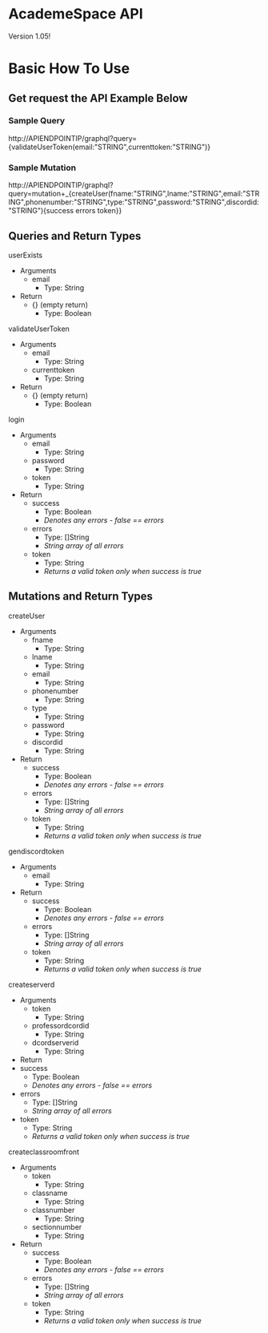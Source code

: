 # AcademeSpace API

Version 1.05!

# Basic How To Use 
## Get request the API Example Below

### Sample Query
http://APIENDPOINTIP/graphql?query={validateUserToken(email:"STRING",currenttoken:"STRING")}

### Sample Mutation 
http://APIENDPOINTIP/graphql?query=mutation+_{createUser(fname:"STRING",lname:"STRING",email:"STRING",phonenumber:"STRING",type:"STRING",password:"STRING",discordid:"STRING"){success errors token}}

## Queries and Return Types

userExists 
 - Arguments 
   - email
     - Type: String
 - Return
   - {} (empty return)
     - Type: Boolean

validateUserToken
 - Arguments
   - email
     - Type: String
   - currenttoken
     - Type: String
 - Return
   - {} (empty return)
     - Type: Boolean
  
login
 - Arguments
   - email
     - Type: String
   - password
     - Type: String
   - token
     - Type: String
 - Return
   - success
     - Type: Boolean
     - *Denotes any errors - false == errors*
   - errors
     - Type: []String
     - *String array of all errors*
   - token
     - Type: String
     - *Returns a valid token only when success is true*

## Mutations and Return Types

createUser
 - Arguments
   - fname
     - Type: String
   - lname
     - Type: String
   - email
     - Type: String
   - phonenumber
     - Type: String
   - type
     - Type: String 
   - password
     - Type: String
   - discordid
     - Type: String
 - Return
   - success
     - Type: Boolean
     - *Denotes any errors - false == errors*
   - errors
     - Type: []String
     - *String array of all errors*
   - token
     - Type: String
     - *Returns a valid token only when success is true*

gendiscordtoken
 - Arguments 
   - email
     - Type: String
 - Return
   - success
     - Type: Boolean
     - *Denotes any errors - false == errors*
   - errors
     - Type: []String
     - *String array of all errors*
   - token
     - Type: String
     - *Returns a valid token only when success is true*

createserverd
 - Arguments
   - token
     - Type: String
   - professordcordid
     - Type: String
   - dcordserverid
     - Type: String
  - Return
   - success
     - Type: Boolean
     - *Denotes any errors - false == errors*
   - errors
     - Type: []String
     - *String array of all errors*
   - token
     - Type: String
     - *Returns a valid token only when success is true*


createclassroomfront 
  - Arguments
    - token
      - Type: String
    - classname
      - Type: String
    - classnumber
      - Type: String
    - sectionnumber
      - Type: String
  - Return
    - success
      - Type: Boolean
      - *Denotes any errors - false == errors*
    - errors
      - Type: []String
      - *String array of all errors*
    - token
      - Type: String
      - *Returns a valid token only when success is true* 
